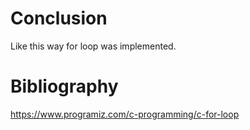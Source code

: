 # Conclusion

Like this way for loop was implemented.

# Bibliography

https://www.programiz.com/c-programming/c-for-loop
